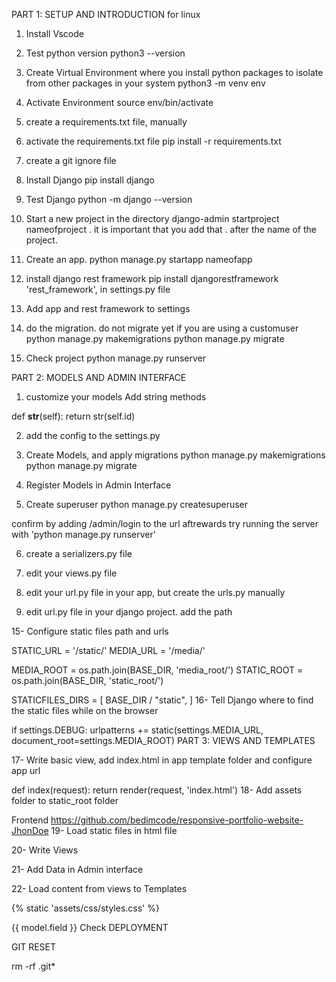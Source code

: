 PART 1: SETUP AND INTRODUCTION for linux
1. Install Vscode

2. Test python version
python3 --version

3. Create Virtual Environment where you install python packages to isolate from other packages in your system
python3 -m venv env

4. Activate Environment
source env/bin/activate

5. create a requirements.txt file, manually

6. activate the requirements.txt file
pip install -r requirements.txt

7. create a git ignore file

8. Install Django
pip install django

9. Test Django
python -m django --version

10. Start a new project in the directory
django-admin startproject nameofproject . 
it is important that you add that . after the name of the project.


11. Create an app.
python manage.py startapp nameofapp

12. install django rest framework
pip install djangorestframework
 'rest_framework', in settings.py file

13. Add app and rest framework to settings

14. do the migration. do not migrate yet if you are using a customuser 
python manage.py makemigrations
python manage.py migrate

15. Check project 
python manage.py runserver

PART 2: MODELS AND ADMIN INTERFACE

1. customize your models
Add string methods

def __str__(self):
        return str(self.id)

2. add the config to the settings.py

3. Create Models, and apply migrations 
python manage.py makemigrations
python manage.py migrate

4. Register Models in Admin Interface 

5. Create superuser 
python manage.py createsuperuser

confirm by adding /admin/login to the url aftrewards try running the server with 'python manage.py runserver'

6. create a serializers.py file

7. edit your views.py file

8. edit your url.py file in your app, but create the urls.py manually 

9. edit url.py file in your django project. add the path

15- Configure static files path and urls

STATIC_URL = '/static/'
MEDIA_URL = '/media/'

MEDIA_ROOT = os.path.join(BASE_DIR, 'media_root/')
STATIC_ROOT = os.path.join(BASE_DIR, 'static_root/')

STATICFILES_DIRS = [
    BASE_DIR / "static",
]
16- Tell Django where to find the static files while on the browser

if settings.DEBUG:
    urlpatterns += static(settings.MEDIA_URL,
                          document_root=settings.MEDIA_ROOT)
PART 3: VIEWS AND TEMPLATES

17- Write basic view, add index.html in app template folder and configure app url

def index(request):
    return render(request, 'index.html')
18- Add assets folder to static_root folder

Frontend https://github.com/bedimcode/responsive-portfolio-website-JhonDoe
19- Load static files in html file

20- Write Views

21- Add Data in Admin interface

22- Load content from views to Templates

{% static 'assets/css/styles.css' %}

{{ model.field }}
Check DEPLOYMENT

GIT RESET

rm -rf .git*